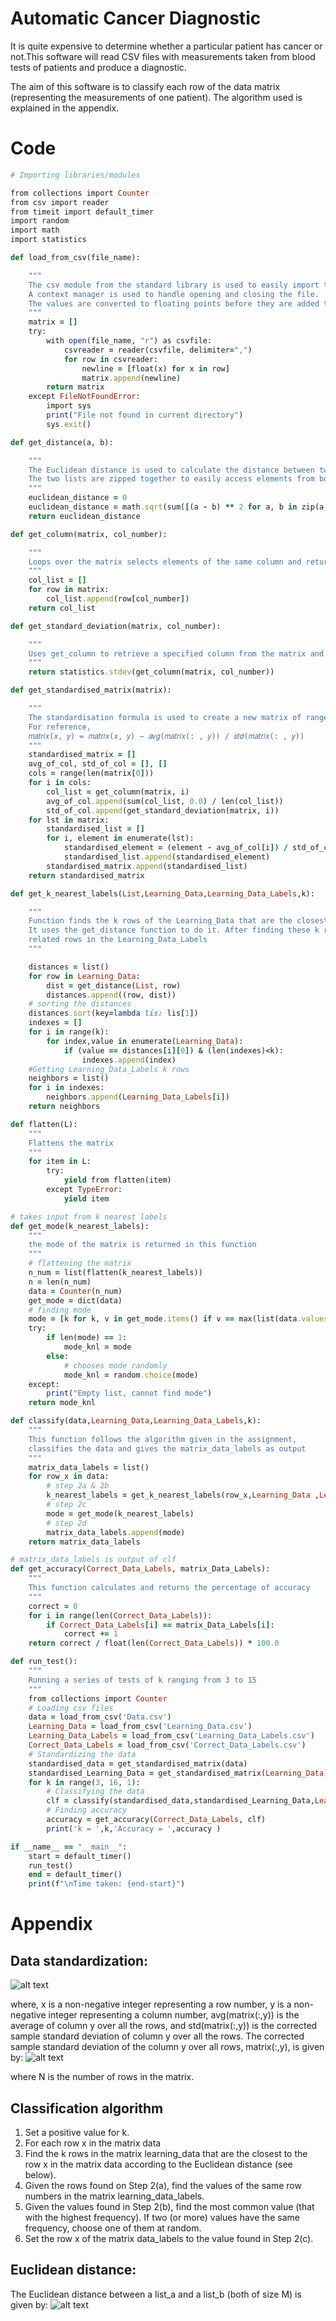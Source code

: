 # Automatic Cancer Diagnostic
It is quite expensive to determine whether a particular patient has cancer or not.This software will read CSV files with measurements taken from blood tests of patients and produce a diagnostic.

The aim of this software is to classify each row of the data matrix (representing the measurements of one patient). The algorithm used is explained in the appendix.
# Code
```ruby
# Importing libraries/modules

from collections import Counter
from csv import reader
from timeit import default_timer
import random
import math
import statistics

def load_from_csv(file_name):

    """
    The csv module from the standard library is used to easily import the data from the csv file provided.
    A context manager is used to handle opening and closing the file.
    The values are converted to floating points before they are added to the matrix.
    """
    matrix = []
    try:
        with open(file_name, "r") as csvfile:
            csvreader = reader(csvfile, delimiter=",")
            for row in csvreader:
                newline = [float(x) for x in row]
                matrix.append(newline)
        return matrix
    except FileNotFoundError:
        import sys
        print("File not found in current directory")
        sys.exit()

def get_distance(a, b):

    """
    The Euclidean distance is used to calculate the distance between two lists, a and b.
    The two lists are zipped together to easily access elements from both of them.
    """
    euclidean_distance = 0
    euclidean_distance = math.sqrt(sum([(a - b) ** 2 for a, b in zip(a, b)]))
    return euclidean_distance

def get_column(matrix, col_number):

    """
    Loops over the matrix selects elements of the same column and returns all of them in a list.
    """
    col_list = []
    for row in matrix:
        col_list.append(row[col_number])
    return col_list

def get_standard_deviation(matrix, col_number):

    """
    Uses get_column to retrieve a specified column from the matrix and then returns the standard deviation of that column.
    """
    return statistics.stdev(get_column(matrix, col_number))

def get_standardised_matrix(matrix):

    """
    The standardisation formula is used to create a new matrix of range scaled data
    For reference,
    𝑚𝑎𝑡𝑟𝑖𝑥(𝑥, 𝑦) = 𝑚𝑎𝑡𝑟𝑖𝑥(𝑥, 𝑦) − 𝑎𝑣𝑔(𝑚𝑎𝑡𝑟𝑖𝑥(: , 𝑦)) / 𝑠𝑡𝑑(𝑚𝑎𝑡𝑟𝑖𝑥(: , 𝑦))
    """
    standardised_matrix = []
    avg_of_col, std_of_col = [], []
    cols = range(len(matrix[0]))
    for i in cols:
        col_list = get_column(matrix, i)
        avg_of_col.append(sum(col_list, 0.0) / len(col_list))
        std_of_col.append(get_standard_deviation(matrix, i))
    for lst in matrix:
        standardised_list = []
        for i, element in enumerate(lst):
            standardised_element = (element - avg_of_col[i]) / std_of_col[i]
            standardised_list.append(standardised_element)
        standardised_matrix.append(standardised_list)
    return standardised_matrix

def get_k_nearest_labels(List,Learning_Data,Learning_Data_Labels,k):

    """
    Function finds the k rows of the Learning_Data that are the closest to the list passed as a parameter.
    It uses the get_distance function to do it. After finding these k rows, it finds and return the
    related rows in the Learning_Data_Labels
    """

    distances = list()
    for row in Learning_Data:
        dist = get_distance(List, row)
        distances.append((row, dist))
    # sorting the distances
    distances.sort(key=lambda lis: lis[1])
    indexes = []
    for i in range(k):
        for index,value in enumerate(Learning_Data):
            if (value == distances[i][0]) & (len(indexes)<k):
                indexes.append(index)
    #Getting Learning_Data_Labels k rows
    neighbors = list()
    for i in indexes:
        neighbors.append(Learning_Data_Labels[i])
    return neighbors

def flatten(L):
    """
    Flattens the matrix
    """
    for item in L:
        try:
            yield from flatten(item)
        except TypeError:
            yield item

# takes input from k nearest labels
def get_mode(k_nearest_labels):
    """
    the mode of the matrix is returned in this function
    """
    # flattening the matrix
    n_num = list(flatten(k_nearest_labels))
    n = len(n_num)
    data = Counter(n_num)
    get_mode = dict(data)
    # finding mode
    mode = [k for k, v in get_mode.items() if v == max(list(data.values()))]
    try:
        if len(mode) == 1:
            mode_knl = mode
        else:
            # chooses mode randomly
            mode_knl = random.choice(mode)
    except:
        print("Empty list, cannot find mode")
    return mode_knl

def classify(data,Learning_Data,Learning_Data_Labels,k):
    """
    This function follows the algorithm given in the assignment,
    classifies the data and gives the matrix_data_labels as output
    """
    matrix_data_labels = list()
    for row_x in data:
        # step 2a & 2b
        k_nearest_labels = get_k_nearest_labels(row_x,Learning_Data ,Learning_Data_Labels,k)
        # step 2c
        mode = get_mode(k_nearest_labels)
        # step 2d
        matrix_data_labels.append(mode)
    return matrix_data_labels

# matrix_data_labels is output of clf
def get_accuracy(Correct_Data_Labels, matrix_Data_Labels):
    """
    This function calculates and returns the percentage of accuracy
    """
    correct = 0
    for i in range(len(Correct_Data_Labels)):
        if Correct_Data_Labels[i] == matrix_Data_Labels[i]:
            correct += 1
    return correct / float(len(Correct_Data_Labels)) * 100.0

def run_test():
    """
    Running a series of tests of k ranging from 3 to 15
    """
    from collections import Counter
    # Loading csv files
    data = load_from_csv('Data.csv')
    Learning_Data = load_from_csv('Learning_Data.csv')
    Learning_Data_Labels = load_from_csv('Learning_Data_Labels.csv')
    Correct_Data_Labels = load_from_csv('Correct_Data_Labels.csv')
    # Standardizing the data
    standardised_data = get_standardised_matrix(data)
    standardised_Learning_Data = get_standardised_matrix(Learning_Data)
    for k in range(3, 16, 1):
        # Classifying the data
        clf = classify(standardised_data,standardised_Learning_Data,Learning_Data_Labels,k)
        # Finding accuracy
        accuracy = get_accuracy(Correct_Data_Labels, clf)
        print('k = ',k,'Accuracy = ',accuracy )

if __name__ == "__main__":
    start = default_timer()
    run_test()
    end = default_timer()
    print(f"\nTime taken: {end-start}")
 ```
  
# Appendix
## Data standardization:
![alt text](https://github.com/Yash4850/DataScience/blob/main/Automatic%20Cancer%20Diagnostic/Figures/Matrix.PNG)

where, x is a non-negative integer representing a row number, y is a non-negative integer representing a column number, avg(matrix(:,y)) is the average of column y over all the rows, and std(matrix(:,y)) is the corrected sample standard deviation of column y over all the rows.
The corrected sample standard deviation of the column y over all rows, matrix(:,y), is given by:
![alt text](https://github.com/Yash4850/DataScience/blob/main/Automatic%20Cancer%20Diagnostic/Figures/Standardization.PNG)

where N is the number of rows in the matrix.
## Classification algorithm
1. Set a positive value for k.
2. For each row x in the matrix data
 1. Find the k rows in the matrix learning_data that are the closest to the row x in the matrix data
according to the Euclidean distance (see below).
 2. Given the rows found on Step 2(a), find the values of the same row numbers in the matrix
learning_data_labels.
 3. Given the values found in Step 2(b), find the most common value (that with the highest
frequency). If two (or more) values have the same frequency, choose one of them at random.
 4. Set the row x of the matrix data_labels to the value found in Step 2(c).
## Euclidean distance:
The Euclidean distance between a list_a and a list_b (both of size M) is given by:
![alt text](https://github.com/Yash4850/DataScience/blob/main/Automatic%20Cancer%20Diagnostic/Figures/Euclidean%20Distance.PNG)
